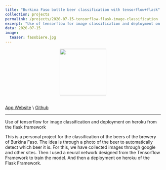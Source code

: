 ```yaml
---
title: "Burkina Faso bottle beer classification with tensorflow+flask"
collection: projects
permalink: /projects/2020-07-15-tensorflow-flask-image-classification
excerpt: "Use of tensorflow for image classification and deployment on heroku from the flask framework"
data: 2020-07-15
image:
  teaser: fasobiere.jpg
---
```


<div align="center">
<img src="/images/projets/fasobiere.jpg" style="height:150px; width:150px;" />
</div><br />


[App Website](http://fasobiere.herokuapp.com/) \ [Github](https://github.com/armelsoubeiga/fasobiere-classification)

------

Use of tensorflow for image classification and deployment on heroku from the flask framework

This is a personal project for the classification of the beers of the brewery of Burkina Faso. The idea is through a photo of the beer to automatically detect which beer it is. For this, we have collected images through google and other sites. Then I used a neural network designed from the Tensorflow Framework to train the model. And then a deployment on heroku of the Flask Framework.
